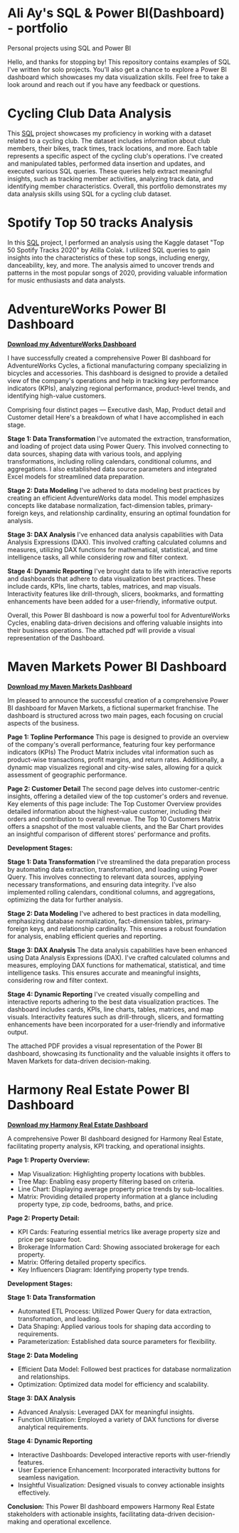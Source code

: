 # Ali Ay's SQL & Power BI(Dashboard) - portfolio
Personal projects using SQL and Power BI


Hello, and thanks for stopping by! This repository contains examples of SQL I've written for solo projects. You'll also get a chance to explore a Power BI dashboard which showcases my data visualization skills. Feel free to take a look around and reach out if you have any feedback or questions.

# Cycling Club Data Analysis

This [SQL](Cycling%20Club%20Data%20Analysis.sql) project showcases my proficiency in working with a dataset related to a cycling club. The dataset includes information about club members, their bikes, track times, track locations, and more. Each table represents a specific aspect of the cycling club's operations. I've created and manipulated tables, performed data insertion and updates, and executed various SQL queries. These queries help extract meaningful insights, such as tracking member activities, analyzing track data, and identifying member characteristics. Overall, this portfolio demonstrates my data analysis skills using SQL for a cycling club dataset.

# Spotify Top 50 tracks Analysis

In this [SQL](Top%2050%20spotify%20tracks%202020.sql) project, I performed an analysis using the Kaggle dataset "Top 50 Spotify Tracks 2020" by Atilla Colak. I utilized SQL queries to gain insights into the characteristics of these top songs, including energy, danceability, key, and more. The analysis aimed to uncover trends and patterns in the most popular songs of 2020, providing valuable information for music enthusiasts and data analysts.

# AdventureWorks Power BI Dashboard

**[Download my AdventureWorks Dashboard](AdventureWorks%20Power%20BI%20Dashboard%20.pdf)**

I have successfully created a comprehensive Power BI dashboard for AdventureWorks Cycles, a fictional manufacturing company specializing in bicycles and accessories. This dashboard is designed to provide a detailed view of the company's operations and help in tracking key performance indicators (KPIs), analyzing regional performance, product-level trends, and identifying high-value customers. 

Comprising four distinct pages — Executive dash, Map, Product detail and Customer detail Here's a breakdown of what I have accomplished in each stage.

**Stage 1: Data Transformation**
I've automated the extraction, transformation, and loading of project data using Power Query. This involved connecting to data sources, shaping data with various tools, and applying transformations, including rolling calendars, conditional columns, and aggregations. I also established data source parameters and integrated Excel models for streamlined data preparation.

**Stage 2: Data Modeling**
I've adhered to data modeling best practices by creating an efficient AdventureWorks data model. This model emphasizes concepts like database normalization, fact-dimension tables, primary-foreign keys, and relationship cardinality, ensuring an optimal foundation for analysis.

**Stage 3: DAX Analysis**
I've enhanced data analysis capabilities with Data Analysis Expressions (DAX). This involved crafting calculated columns and measures, utilizing DAX functions for mathematical, statistical, and time intelligence tasks, all while considering row and filter context.

**Stage 4: Dynamic Reporting**
I've brought data to life with interactive reports and dashboards that adhere to data visualization best practices. These include cards, KPIs, line charts, tables, matrices, and map visuals. Interactivity features like drill-through, slicers, bookmarks, and formatting enhancements have been added for a user-friendly, informative output.

Overall, this Power BI dashboard is now a powerful tool for AdventureWorks Cycles, enabling data-driven decisions and offering valuable insights into their business operations. The attached pdf will provide a visual representation of the Dashboard.

# Maven Markets Power BI Dashboard

**[Download my Maven Markets Dashboard](Maven%20Markets%20Dashboard%20.pdf)**

Im pleased to announce the successful creation of a comprehensive Power BI dashboard for Maven Markets, a fictional supermarket franchise. The dashboard is structured across two main pages, each focusing on crucial aspects of the business.

**Page 1: Topline Performance**
This page is designed to provide an overview of the company's overall performance, featuring four key performance indicators (KPIs)
The Product Matrix includes vital information such as product-wise transactions, profit margins, and return rates. Additionally, a dynamic map visualizes regional and city-wise sales, allowing for a quick assessment of geographic performance.

**Page 2: Customer Detail**
The second page delves into customer-centric insights, offering a detailed view of the top customer's orders and revenue. Key elements of this page include:
The Top Customer Overview provides detailed information about the highest-value customer, including their orders and contribution to overall revenue. The Top 10 Customers Matrix offers a snapshot of the most valuable clients, and the Bar Chart provides an insightful comparison of different stores' performance and profits.

**Development Stages:**

**Stage 1: Data Transformation**
I've streamlined the data preparation process by automating data extraction, transformation, and loading using Power Query. This involves connecting to relevant data sources, applying necessary transformations, and ensuring data integrity. I've also implemented rolling calendars, conditional columns, and aggregations, optimizing the data for further analysis.

**Stage 2: Data Modeling**
I've adhered to best practices in data modelling, emphasizing database normalization, fact-dimension tables, primary-foreign keys, and relationship cardinality. This ensures a robust foundation for analysis, enabling efficient queries and reporting.

**Stage 3: DAX Analysis**
The data analysis capabilities have been enhanced using Data Analysis Expressions (DAX). I've crafted calculated columns and measures, employing DAX functions for mathematical, statistical, and time intelligence tasks. This ensures accurate and meaningful insights, considering row and filter context.

**Stage 4: Dynamic Reporting**
I've created visually compelling and interactive reports adhering to the best data visualization practices. The dashboard includes cards, KPIs, line charts, tables, matrices, and map visuals. Interactivity features such as drill-through, slicers, and formatting enhancements have been incorporated for a user-friendly and informative output.

The attached PDF provides a visual representation of the Power BI dashboard, showcasing its functionality and the valuable insights it offers to Maven Markets for data-driven decision-making.

# Harmony Real Estate Power BI Dashboard

**[Download my Harmony Real Estate Dashboard](Property.pdf)**

A comprehensive Power BI dashboard designed for Harmony Real Estate, facilitating property analysis, KPI tracking, and operational insights.

**Page 1: Property Overview:**
* Map Visualization: Highlighting property locations with bubbles.
* Tree Map: Enabling easy property filtering based on criteria.
* Line Chart: Displaying average property price trends by sub-localities.
* Matrix: Providing detailed property information at a glance including property type, zip code, bedrooms, baths, and price.

**Page 2:  Property Detail:**
* KPI Cards: Featuring essential metrics like average property size and price per square foot.
* Brokerage Information Card: Showing associated brokerage for each property.
* Matrix: Offering detailed property specifics.
* Key Influencers Diagram: Identifying property type trends.

**Development Stages:**

**Stage 1: Data Transformation**
* Automated ETL Process: Utilized Power Query for data extraction, transformation, and loading.
* Data Shaping: Applied various tools for shaping data according to requirements.
* Parameterization: Established data source parameters for flexibility.

**Stage 2: Data Modeling**
* Efficient Data Model: Followed best practices for database normalization and relationships.
* Optimization: Optimized data model for efficiency and scalability.

**Stage 3: DAX Analysis**
* Advanced Analysis: Leveraged DAX for meaningful insights.
* Function Utilization: Employed a variety of DAX functions for diverse analytical requirements.

**Stage 4: Dynamic Reporting**
* Interactive Dashboards: Developed interactive reports with user-friendly features.
* User Experience Enhancement: Incorporated interactivity buttons for seamless navigation.
* Insightful Visualization: Designed visuals to convey actionable insights effectively.

**Conclusion:**
This Power BI dashboard empowers Harmony Real Estate stakeholders with actionable insights, facilitating data-driven decision-making and operational excellence.


